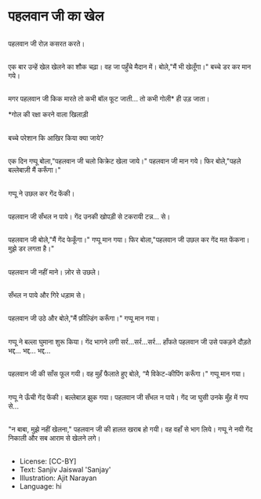 # पहलवान जी का खेल

##
पहलवान जी रोज़ कसरत करते।

##
एक बार उन्हें खेल खेलने का शौक चढ़ा। वह जा पहुँचे मैदान में।
बोले,"मैं भी खेलूँगा।"
बच्चे डर कर मान गये।

##
मगर पहलवान जी किक मारते तो कभी बॉल फूट जाती...
तो कभी गोली* ही उड़ जाता।

*गोल की रक्षा करने वाला खिलाड़ी

##
बच्चे परेशान कि आखिर किया क्या जाये?

##
एक दिन गप्पू बोला,"पहलवान जी चलो किक्रेट खेला जाये।"
पहलवान जी मान गये। फिर बोले,"पहले बल्लेबाज़ी मैं करूँगा।"

##
गप्पू ने उछल कर गेंद फेंकी।

##
पहलवान जी सँभल न पाये। गेंद उनकी खोपड़ी से टकरायी टन्न... से।

##
पहलवान जी बोले,"मैं गेंद फेकूँगा।"
गप्पू मान गया।
फिर बोला,"पहलवान जी उछल कर गेंद मत फेंकना। मुझे डर लगता है।"

##
पहलवान जी नहीं माने।
ज़ोर से उछले।

##
सँभल न पाये और  गिरे धड़ाम से।

##
पहलवान जी उठे और बोले,"मैं फ़ील्डिंग करूँगा।"
गप्पू मान गया।

##
गप्पू ने बल्ला घुमाना शुरू किया। गेंद भागने लगी सर्र...सर्र...सर्र...
हाँफते पहलवान जी उसे पकड़ने दौड़ते भद्द... भद्द... भद्द...

##
पहलवान जी की साँस फूल गयी। वह मुहँ फैलाते हुए   बोले, “मै विकेट-कीपिंग करूँगा।"
गप्पू मान गया।

##
गप्पू ने ऊँची गेंद फेंकी। बल्लेबाज़ झुक गया। पहलवान जी सँभल न पाये। गेंद जा घुसी उनके मुँह में गप्प से...

##
"न बाबा, मुझे नहीं खेलना," पहलवान जी की हालत खराब हो गयी।
वह वहाँ से भाग लिये।
गप्पू ने नयी गेंद निकाली और सब आराम से खेलने लगे।

##
* License: [CC-BY]
* Text: Sanjiv Jaiswal 'Sanjay'
* Illustration: Ajit Narayan
* Language: hi
